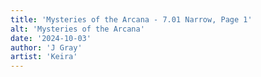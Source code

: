 ```yaml
---
title: 'Mysteries of the Arcana - 7.01 Narrow, Page 1'
alt: 'Mysteries of the Arcana'
date: '2024-10-03'
author: 'J Gray'
artist: 'Keira'
---
```

